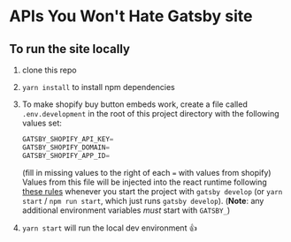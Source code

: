 # APIs You Won't Hate Gatsby site

## To run the site locally

1. clone this repo
1. `yarn install` to install npm dependencies
1. To make shopify buy button embeds work, create a file called `.env.development` in the root of this project directory with the following values set:

   ```javascript
   GATSBY_SHOPIFY_API_KEY=
   GATSBY_SHOPIFY_DOMAIN=
   GATSBY_SHOPIFY_APP_ID=
   ```

   (fill in missing values to the right of each `=` with values from shopify)
   Values from this file will be injected into the react runtime following [these rules](https://www.gatsbyjs.org/docs/environment-variables/) whenever you start the project with `gatsby develop` (or `yarn start` / `npm run start`, which just runs `gatsby develop`). (**Note**: any additional environment variables _must_ start with `GATSBY_`)

1. `yarn start` will run the local dev environment 👍
